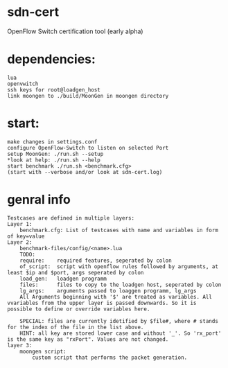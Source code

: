 # sdn-cert
OpenFlow Switch certification tool (early alpha)


# dependencies:
	lua
	openvwitch
	ssh keys for root@loadgen_host
	link moongen to ./build/MoonGen in moongen directory

# start:	
	make changes in settings.conf
	configure OpenFlow-Switch to listen on selected Port
	setup MoonGen: ./run.sh --setup
	*look at help: ./run.sh --help
	start benchmark ./run.sh <benchmark.cfg>
	(start with --verbose and/or look at sdn-cert.log)
	
# genral info
	Testcases are defined in multiple layers:
	Layer 1:
		benchmark.cfg: List of testcases with name and variables in form of key=value
	Layer 2:
		benchmark-files/config/<name>.lua
		TODO:
		require:	required features, seperated by colon
		of_script:	script with openflow rules followed by arguments, at least $ip and $port, args seperated by colon
		load_gen:	loadgen programm
		files:		files to copy to the loadgen host, seperated by colon
		lg_args:	arguments passed to loaggen programm, lg_args
		All Arguments beginning with '$' are treated as variables. All vvariables from the upper layer is passed downwards. So it is 	possible to define or override variables here.
		
		SPECIAL: files are currently idetified by $file#, where # stands for the index of the file in the list above.
		HINT: all key are stored lower case and without '_'. So 'rx_port' is the same key as "rxPort". Values are not changed.
	layer 3:
		moongen script:
			custom script that performs the packet generation.
		